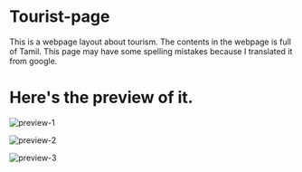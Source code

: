 # Tourist-page
This is a webpage layout about tourism. The contents in the webpage is full of Tamil. This page may have some spelling mistakes because I translated it from google.

# Here's the preview of it.

![preview-1](https://github.com/akash-karthikeyan-linux/Tourist-page/assets/65849775/da910d4d-8577-4cf3-8639-0e28f17b1983)

![preview-2](https://github.com/akash-karthikeyan-linux/Tourist-page/assets/65849775/b73c2e70-b25d-4594-af54-8494b50a228c)

![preview-3](https://github.com/akash-karthikeyan-linux/Tourist-page/assets/65849775/0b71c9b1-8c3e-4f92-9996-93624af43b95)
